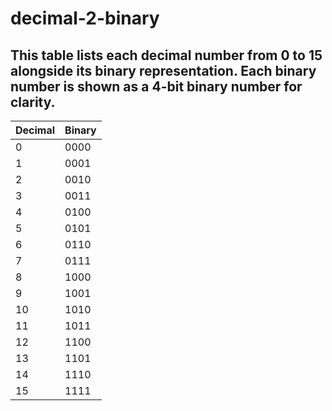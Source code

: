 # decimal-2-binary
## This table lists each decimal number from 0 to 15 alongside its binary representation. Each binary number is shown as a 4-bit binary number for clarity.

| Decimal | Binary  |
|---------|---------|
|    0    | 0000    |
|    1    | 0001    |
|    2    | 0010    |
|    3    | 0011    |
|    4    | 0100    |
|    5    | 0101    |
|    6    | 0110    |
|    7    | 0111    |
|    8    | 1000    |
|    9    | 1001    |
|   10    | 1010    |
|   11    | 1011    |
|   12    | 1100    |
|   13    | 1101    |
|   14    | 1110    |
|   15    | 1111    |


